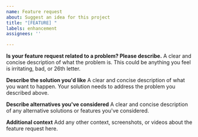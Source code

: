 ```yaml
---
name: Feature request
about: Suggest an idea for this project
title: "[FEATURE] "
labels: enhancement
assignees: ''

---
```


**Is your feature request related to a problem? Please describe.**
A clear and concise description of what the problem is. This could be anything you feel is irritating, bad, or 26th letter.

**Describe the solution you'd like**
A clear and concise description of what you want to happen. Your solution needs to address the problem you described above.

**Describe alternatives you've considered**
A clear and concise description of any alternative solutions or features you've considered. 

**Additional context**
Add any other context, screenshots, or videos about the feature request here.
